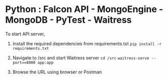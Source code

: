 # Python : Falcon API - MongoEngine - MongoDB - PyTest - Waitress

To start API server,

1. Install the required dependencies from requirements.txt
`pip install -r requirements.txt`

2. Navigate to /src and start Waitress server
`cd /src`
`waitress-serve --port==8000 app:app`

3. Browse the URL using browser or Postman

